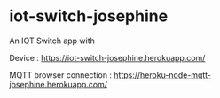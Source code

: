 # iot-switch-josephine
An IOT Switch app with 

Device : https://iot-switch-josephine.herokuapp.com/

MQTT browser connection : https://heroku-node-mqtt-josephine.herokuapp.com/
